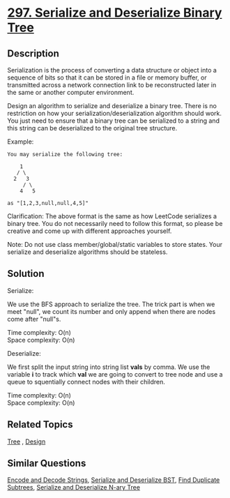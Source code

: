 # [297. Serialize and Deserialize Binary Tree](https://leetcode.com/problems/serialize-and-deserialize-binary-tree)

## Description

Serialization is the process of converting a data structure or object into a sequence of bits so that it can be stored in a file or memory buffer, or transmitted across a network connection link to be reconstructed later in the same or another computer environment.

Design an algorithm to serialize and deserialize a binary tree. There is no restriction on how your serialization/deserialization algorithm should work. You just need to ensure that a binary tree can be serialized to a string and this string can be deserialized to the original tree structure.

Example: 

```
You may serialize the following tree:

    1
   / \
  2   3
     / \
    4   5

as "[1,2,3,null,null,4,5]"
```

Clarification: The above format is the same as how LeetCode serializes a binary tree. You do not necessarily need to follow this format, so please be creative and come up with different approaches yourself.

Note: Do not use class member/global/static variables to store states. Your serialize and deserialize algorithms should be stateless.

## Solution

Serialize:

We use the BFS approach to serialize the tree. The trick part is when we meet "null", we count its number and only append when there are nodes come after "null"s.

Time complexity: O(n)<br>
Space complexity: O(n)

Deserialize:

We first split the input string into string list **vals** by comma. We use the variable **i** to track which **val** we are going to convert to tree node and use a queue to squentially connect nodes with their children.

Time complexity: O(n)<br>
Space complexity: O(n)

## Related Topics

[Tree](https://leetcode.com/tag/tree/) , [Design](https://leetcode.com/tag/design/) 

## Similar Questions

[Encode and Decode Strings](https://leetcode.com/problems/encode-and-decode-strings/), [Serialize and Deserialize BST](https://leetcode.com/problems/serialize-and-deserialize-bst/), [Find Duplicate Subtrees](https://leetcode.com/problems/find-duplicate-subtrees/), [Serialize and Deserialize N-ary Tree](https://leetcode.com/problems/serialize-and-deserialize-n-ary-tree/)
